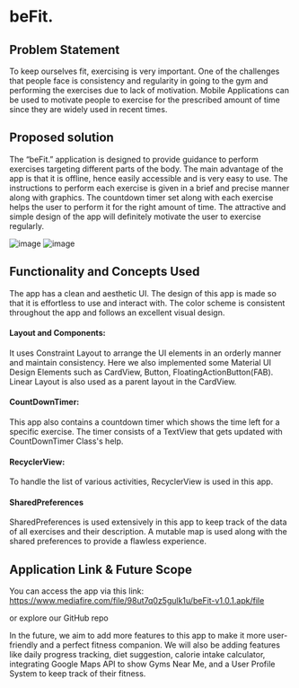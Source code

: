# beFit.
## Problem Statement
To keep ourselves fit, exercising is very important. One of the challenges that 
people face is consistency and regularity in going to the gym and performing the exercises due to lack of 
motivation. Mobile Applications can be used to motivate people to exercise for the prescribed 
amount of time since they are widely used in recent times.
## Proposed solution
The “beFit.” application is designed to provide guidance to perform exercises 
targeting different parts of the body. The main advantage of the app is that it is offline, hence easily 
accessible and is very easy to use. The instructions to perform each exercise is given in a brief and 
precise manner along with graphics. The countdown timer set along with each exercise helps the 
user to perform it for the right amount of time. The attractive and simple design of the app will 
definitely motivate the user to exercise regularly.

![image](https://user-images.githubusercontent.com/34862954/148694728-62639d2b-137c-40cf-9177-b94919d38a25.png)
![image](https://user-images.githubusercontent.com/34862954/148694808-366b76eb-ed1e-423b-8a37-c93675314afc.png)


## Functionality and Concepts Used
The app has a clean and aesthetic UI. The design of this app is made so that it is effortless to use and interact with. The color scheme is consistent throughout the app and follows an excellent visual design.

#### Layout and Components: 
It uses Constraint Layout to arrange the UI elements in an orderly manner and maintain consistency. Here we also implemented some Material UI Design Elements such as CardView, Button, FloatingActionButton(FAB). Linear Layout is also used as a parent layout in the CardView.

#### CountDownTimer: 
This app also contains a countdown timer which shows the time left for a specific exercise. The timer consists of a TextView that gets updated with CountDownTimer Class's help.

#### RecyclerView: 
To handle the list of various activities, RecyclerView is used in this app.

#### SharedPreferences
SharedPreferences is used extensively in this app to keep track of the data of all exercises and their description. A mutable map is used along with the shared preferences to provide a flawless experience.

## Application Link & Future Scope
You can access the app via this link:
https://www.mediafire.com/file/98ut7q0z5gulk1u/beFit-v1.0.1.apk/file
<link>
or explore our GitHub repo

In the future, we aim to add more features to this app to make it more user-friendly and a perfect fitness companion. We will also be adding features like daily progress tracking, diet suggestion, calorie intake calculator, integrating Google Maps API to show Gyms Near Me, and a User Profile System to keep track of their fitness.

